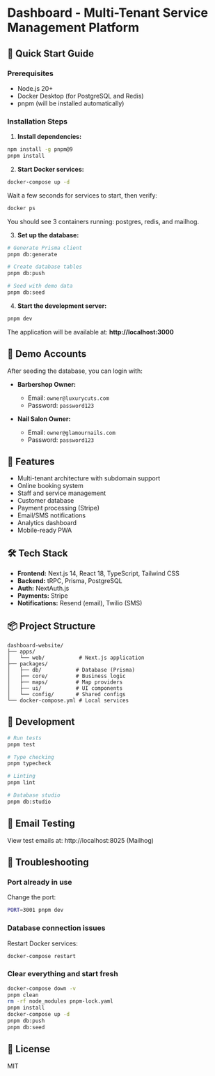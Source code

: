 # Dashboard - Multi-Tenant Service Management Platform

## 🚀 Quick Start Guide

### Prerequisites

- Node.js 20+ 
- Docker Desktop (for PostgreSQL and Redis)
- pnpm (will be installed automatically)

### Installation Steps

1. **Install dependencies:**
```bash
npm install -g pnpm@9
pnpm install
```

2. **Start Docker services:**
```bash
docker-compose up -d
```

Wait a few seconds for services to start, then verify:
```bash
docker ps
```

You should see 3 containers running: postgres, redis, and mailhog.

3. **Set up the database:**
```bash
# Generate Prisma client
pnpm db:generate

# Create database tables
pnpm db:push

# Seed with demo data
pnpm db:seed
```

4. **Start the development server:**
```bash
pnpm dev
```

The application will be available at: **http://localhost:3000**

## 🔑 Demo Accounts

After seeding the database, you can login with:

- **Barbershop Owner:** 
  - Email: `owner@luxurycuts.com`
  - Password: `password123`

- **Nail Salon Owner:**
  - Email: `owner@glamournails.com`
  - Password: `password123`

## 📱 Features

- Multi-tenant architecture with subdomain support
- Online booking system
- Staff and service management
- Customer database
- Payment processing (Stripe)
- Email/SMS notifications
- Analytics dashboard
- Mobile-ready PWA

## 🛠 Tech Stack

- **Frontend:** Next.js 14, React 18, TypeScript, Tailwind CSS
- **Backend:** tRPC, Prisma, PostgreSQL
- **Auth:** NextAuth.js
- **Payments:** Stripe
- **Notifications:** Resend (email), Twilio (SMS)

## 📦 Project Structure

```
dashboard-website/
├── apps/
│   └── web/           # Next.js application
├── packages/
│   ├── db/           # Database (Prisma)
│   ├── core/         # Business logic
│   ├── maps/         # Map providers
│   ├── ui/           # UI components
│   └── config/       # Shared configs
└── docker-compose.yml # Local services
```

## 🧪 Development

```bash
# Run tests
pnpm test

# Type checking
pnpm typecheck

# Linting
pnpm lint

# Database studio
pnpm db:studio
```

## 📧 Email Testing

View test emails at: http://localhost:8025 (Mailhog)

## 🔧 Troubleshooting

### Port already in use
Change the port:
```bash
PORT=3001 pnpm dev
```

### Database connection issues
Restart Docker services:
```bash
docker-compose restart
```

### Clear everything and start fresh
```bash
docker-compose down -v
pnpm clean
rm -rf node_modules pnpm-lock.yaml
pnpm install
docker-compose up -d
pnpm db:push
pnpm db:seed
```

## 📄 License

MIT